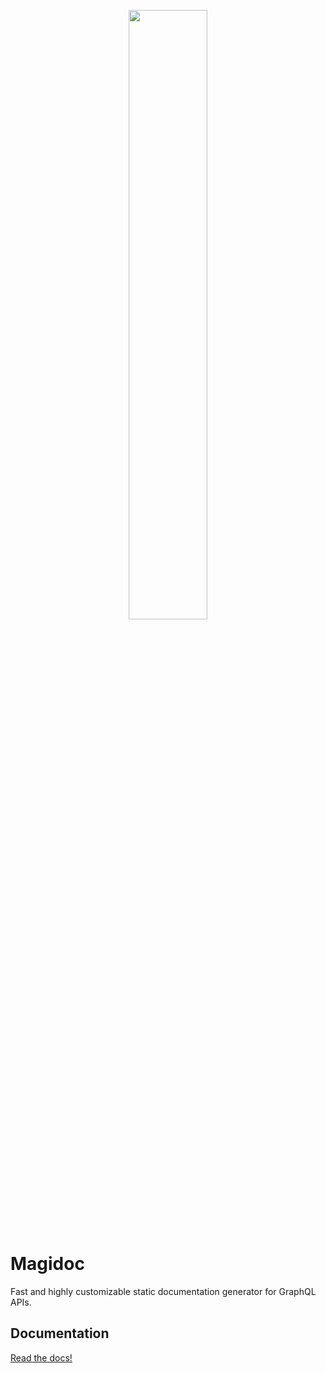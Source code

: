 
<p align="center">
  <img width="50%" src="./logo/logo_full.png">
</p>

# Magidoc
Fast and highly customizable static documentation generator for GraphQL APIs. 
## Documentation 
[Read the docs!](https://magidoc-org.github.io/magidoc)
